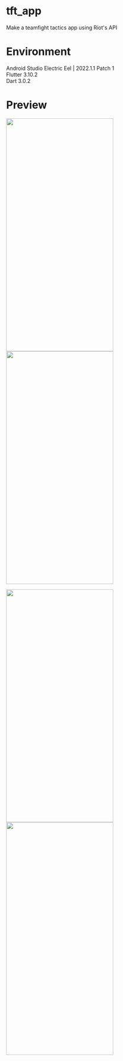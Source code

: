 # tft_app

Make a teamfight tactics app using Riot's API

# Environment
Android Studio Electric Eel | 2022.1.1 Patch 1 <br>
Flutter 3.10.2 <br>
Dart 3.0.2 <br>

# Preview
<p align="left"><img src="main.png" width="288" height="624"/>
<img src="home_temp_02.png" width="288" height="624"/></p>
<p align="left"><img src="cal_temp_02.png" width="288" height="624"/>
<img src="stat_temp_02.png" width="288" height="624"/></p>

